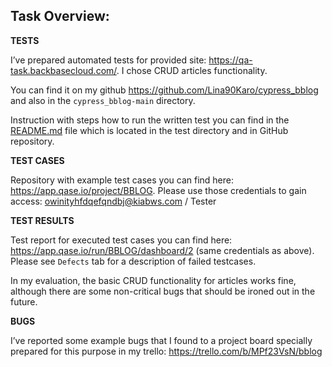 ## Task Overview: 

**TESTS**

I’ve prepared automated tests for provided site: https://qa-task.backbasecloud.com/. I chose CRUD articles functionality.

You can find it on my github https://github.com/Lina90Karo/cypress_bblog and also in the `cypress_bblog-main` directory. 

Instruction with steps how to run the written test you can find in the [README.md](https://github.com/Lina90Karo/cypress_bblog/blob/main/README.md) file which is located in the test directory and in GitHub repository.


**TEST CASES**

Repository with example test cases you can find here:  https://app.qase.io/project/BBLOG.
Please use those credentials to gain access: owinityhfdqefqndbj@kiabws.com / Tester

**TEST RESULTS**

Test report for executed test cases you can find here: 
https://app.qase.io/run/BBLOG/dashboard/2 (same credentials as above). Please see `Defects` tab for a description of failed testcases. 

In my evaluation, the basic CRUD functionality for articles works fine, although there are some non-critical bugs that should be ironed out in the future.

**BUGS**

I’ve reported some example bugs that I found to a project board specially prepared for this purpose in my trello: https://trello.com/b/MPf23VsN/bblog
